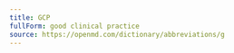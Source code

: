 ```yaml
---
title: GCP
fullForm: good clinical practice
source: https://openmd.com/dictionary/abbreviations/g
---
```

